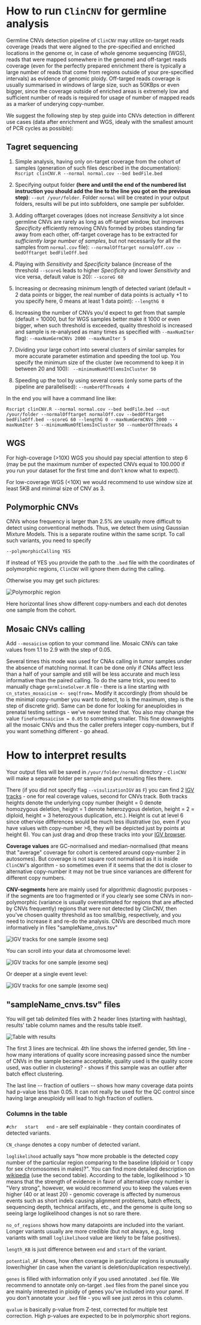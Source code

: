 # How to run `ClinCNV` for germline analysis

Germline CNVs detection pipeline of `ClinCNV` may utilize on-target reads coverage (reads that were aligned to the pre-specified and enriched locations in the genome or, in case of whole genome sequencing (WGS), reads that were mapped somewhere in the genome) and off-target reads coverage (even for the perfectly prepared enrichment there is typically a large number of reads that come from regions outside of your pre-specified intervals) as evidence of genomic ploidy. Off-targed reads coverage is usually summarised in windows of large size, such as 50KBps or even bigger, since the coverage outside of enriched areas is extremely low and sufficient number of reads is required for usage of number of mapped reads as a marker of underying copy-number.

We suggest the following step by step guide into CNVs detection in different use cases (data after enrichment and WGS, idealy with the smallest amount of PCR cycles as possible):

## Tagret sequencing

1. Simple analysis, having only on-target coverage from the cohort of samples (generation of such files described in the documentation):
`Rscript clinCNV.R --normal normal.cov --bed bedFile.bed`

2. Specifying output folder **(here and until the end of the numbered list instruction you should add the line to the line you got on the previous step)**:
`--out /your/folder`. Folder `normal` will be created in your output folders, results will be put into subfolders, one sample per subfolder.

3. Adding offtarget coverages (does not increase _Sensitivity_ a lot since germline CNVs are rarely as long as off-target window, but improves _Specificity_ efficiently removing CNVs formed by probes standing far away from each other, off-target coverage has to be extracted for *sufficiently large number of samples*, but not necessarily for all the samples from `normal.cov` file):
`--normalOfftarget normalOff.cov --bedOfftarget bedFileOff.bed`

4. Playing with _Sensitivity_ and _Specificity_ balance (increase of the threshold `--scoreG` leads to higher _Specificity_ and lower _Sensitivity_ and vice versa, default value is 20):
`--scoreG 60`

5. Increasing or decreasing minimum length of detected variant (default = 2 data points or bigger, the real number of data points is actually +1 to you specify here, 0 means at least 1 data point):
`--lengthG 0`

6. Increasing the number of CNVs you'd expect to get from that sample (default = 10000, but for WGS samples better make it 1000 or even bigger, when such threshold is exceeded, quality threshold is increased and sample is re-analysed as many times as specified with `--maxNumIter` flag):
`--maxNumGermCNVs 2000 --maxNumIter 5`


7. Dividing your large cohort into several clusters of similar samples for more accurate parameter estimation and speeding the tool up. You specify the minimum size of the cluster (we recommend to keep it in between 20 and 100):
` --minimumNumOfElemsInCluster 50`

8. Speeding up the tool by using several cores (only some parts of the pipeline are parallelised):
`--numberOfThreads 4`

In the end you will have a command line like:

`Rscript clinCNV.R --normal normal.cov --bed bedFile.bed --out /your/folder --normalOfftarget normalOff.cov --bedOfftarget bedFileOff.bed --scoreG 60 --lengthG 0 --maxNumGermCNVs 2000 --maxNumIter 5 --minimumNumOfElemsInCluster 50 --numberOfThreads 4`

## WGS

For high-coverage (>10X) WGS you should pay special attention to step 6 (may be put the maximum number of expected CNVs equal to 100.000 if you run your dataset for the first time and don't know what to expect). 

For low-coverage WGS (<10X) we would recommend to use window size at least 5KB and minimal size of CNV as 3.

## Polymorphic CNVs 

CNVs whose frequency is larger than 2.5% are usually more difficult to detect using conventional methods. Thus, we detect them using Gaussian Mixture Models. This is a separate routine within the same script. To call such variants, you need to specify

`--polymorphicCalling YES`

If instead of YES you provide the path to the `.bed` file with the coordinates of polymorphic regions, `ClinCNV` will ignore them during the calling.

Otherwise you may get such pictures:

![Polymorphic region][polymorph_call]

Here horizontal lines show different copy-numbers and each dot denotes one sample from the cohort.




## Mosaic CNVs calling

Add `--mosaicism` option to your command line. Mosaic CNVs can take values from 1.1 to 2.9 with the step of 0.05.

Several times this mode was used for CNAs calling in tumor samples under the absence of matching normal. It can be done only if CNAs affect less than a half of your sample and still will be less accurate and much less informative than the paired calling. To do the same trick, you need to manually chage `germlineSolver.R` file - there is a line starting with  `cn_states_mosaicism <- seq(from=`. Modify it accordingly (from should be the minimal copy-number you want to detect, to is the maximum, step is the step of discrete grid). Same can be done for looking for aneuploidies in prenatal testing settings - we've never tested that. You also may change the value `fineForMosaicism = 0.05` to something smaller. This fine downweights all the mosaic CNVs and thus the caller prefers integer copy-numbers, but if you want something different - go ahead. 
 


# How to interpret results

Your output files will be saved in `/your/folder/normal` directory - `ClinCNV` will make a separate folder per sample and put resulting files there. 

There (if you did not specify flag `--visulizationIGV` as `F`) you can find 2 [IGV tracks](http://software.broadinstitute.org/software/igv/SEG) - one for real coverage values, second for CNVs track. Both tracks heights denote the underlying copy number (height = 0 denote homozygous deletion, height = 1 denote heterozygous deletion, height = 2 = diploid, height = 3 heterozyous duplication, etc.). Height is cut at level 6 since othervise differences would be much less illustrative (so, even if you have values with copy-number >6, they will be depicted just by points at height 6). You can just drag and drop these tracks into your [IGV browser](http://software.broadinstitute.org/software/igv/home).

**Coverage values** are GC-normalised and median-normalised (that means that "average" coverage for cohort is centered around copy-number 2 in autosomes). But coverage is not square root normalised as it is inside `ClinCNV`'s algorithm - so sometimes even if it seems that the dot is closer to alternative copy-number it may not be true since variances are different for different copy numbers.

**CNV-segments** here are mainly used for algorithmic diagnostic purposes - if the segments are too fragmented or if you clearly see some CNVs in non-polymorphic (variance is usually overestimated for regions that are affected by CNVs frequently) regions that were not detected by ClinCNV, then you've chosen quality threshold as too small/big, respectively, and you need to increase it and re-do the analysis. CNVs are described much more informatively in files "sampleName_cnvs.tsv"

![IGV tracks for one sample (exome seq)][IGV_track]



You can scroll into your data at chromosome level:


![IGV tracks for one sample (exome seq)][IGV_track_chr]

Or deeper at a single event level:

![IGV tracks for one sample (exome seq)][IGV_track_cnv]

## "sampleName_cnvs.tsv" files

You will get tab delimited files with 2 header lines (starting with hashtag), results' table column names and the results table itself.

![Table with results][table_of_results]

The first 3 lines are technical. 4th line shows the inferred gender, 5th line - how many interations of quality score increasing passed since the number of CNVs in the sample became acceptable, quality used is the quality score used, was outlier in clustering? - shows if this sample was an outlier after batch effect clustering.

The last line -- fraction of outliers -- shows how many coverage data points had p-value less than 0.05. It can not really be used for the QC control since having large aneuploidy will lead to high fraction of outliers.

### Columns in the table

`#chr	start	end` - are self explainable - they contain coordinates of detected variants.

`CN_change` denotes a copy number of detected variant. 

`loglikelihood` actually says "how more probable is the detected copy number of the particular region comparing to the baseline (diploid or 1 copy for sex chromosomes in males)?". You can find more detailed description on [wikipedia](https://en.wikipedia.org/wiki/Bayes_factor#Interpretation) (use the second table). According to the table, loglikelihood > 10 means that the strength of evidence in favor of alternative copy number is "Very strong", however, we would recommend you to keep the values even higher (40 or at least 20) - genomic coverage is affected by numerous events such as short indels causing alignment problems, batch effects, sequencing depth, technical artifacts, etc., and the genome is quite long so seeing large loglikelihood changes is not so rare there.

`no_of_regions` shows how many datapoints are included into the variant. Longer variants usually are more credible (but not always, e.g., long variants with small `loglikelihood` value are likely to be false positives).

`length_KB` is just difference between `end` and `start` of the variant.

`potential_AF` shows, how often coverage in particular regions is unusually lower/higher (in case when the variant is deletion/duplication respectively).

`genes` is filled with information only if you used annotated `.bed` file. We recommend to annotate only on-target `.bed` files from the panel since you are mainly interested in ploidy of genes you've included into your panel. If you don't annotate your `.bed` file - you will see just zeros in this column.

`qvalue` is basically p-value from Z-test, corrected for multiple test correction. High p-values are expected to be in polymorphic short regions.


[polymorph_call]: ./images/polymorphic.png "Polymorphic CNV region"
[IGV_track]: https://github.com/imgag/ClinCNV/raw/master/doc/images/germline_tracks.png "IGV tracks for germline sample"
[IGV_track_chr]: https://github.com/imgag/ClinCNV/raw/master/doc/images/germline_tracks_chrom_level.png "IGV tracks for germline sample (chromosome level)"
[IGV_track_cnv]: https://github.com/imgag/ClinCNV/raw/master/doc/images/germline_tracks_cnv_level.png "IGV tracks for germline sample (one CNV level)"
[table_of_results]: ./images/normal_calling.png "Table with results (simulated data)"